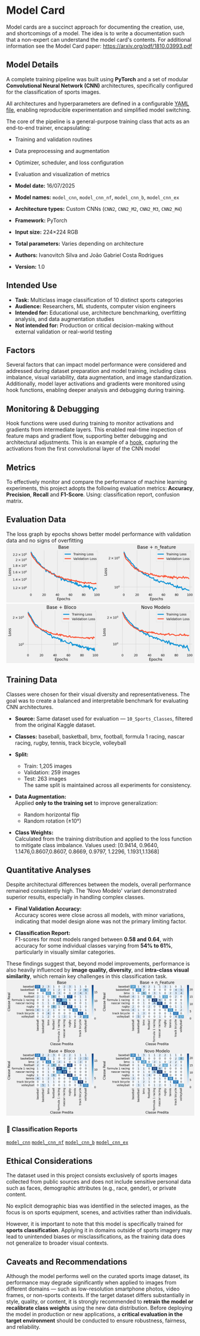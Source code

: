 # Model Card
Model cards are a succinct approach for documenting the creation, use, and shortcomings of a model. The idea is to write a documentation such that a non-expert can understand the model card's contents. For additional information see the Model Card paper: https://arxiv.org/pdf/1810.03993.pdf

## Model Details
A complete training pipeline was built using **PyTorch** and a set of modular **Convolutional Neural Network (CNN)** architectures, specifically configured for the classification of sports images.

All architectures and hyperparameters are defined in a configurable [YAML file](https://github.com/rodrigues39/UFRN/blob/main/PPGEEC2318/Projeto_02/params.yaml), enabling reproducible experimentation and simplified model switching.

The core of the pipeline is a general-purpose training class that acts as an end-to-end trainer, encapsulating:
- Training and validation routines
- Data preprocessing and augmentation
- Optimizer, scheduler, and loss configuration
- Evaluation and visualization of metrics

- **Model date:** 16/07/2025  
- **Model names:** `model_cnn`, `model_cnn_nf`, `model_cnn_b`, `model_cnn_ex`  
- **Architecture types:** Custom CNNs (`CNN2`, `CNN2_M2`, `CNN2_M3`, `CNN2_M4`)  
- **Framework:** PyTorch  
- **Input size:** 224×224 RGB  
- **Total parameters:** Varies depending on architecture  
- **Authors:** Ivanovitch Silva and João Gabriel Costa Rodrigues  
- **Version:** 1.0

## Intended Use
- **Task:** Multiclass image classification of 10 distinct sports categories
- **Audience:** Researchers, ML students, computer vision engineers
- **Intended for:** Educational use, architecture benchmarking, overfitting analysis, and data augmentation studies
- **Not intended for:** Production or critical decision-making without external validation or real-world testing

## Factors
Several factors that can impact model performance were considered and addressed during dataset preparation and model training, including class imbalance, visual variability, data augmentation, and image standardization. Additionally, model layer activations and gradients were monitored using hook functions, enabling deeper analysis and debugging during training.

## Monitoring & Debugging
Hook functions were used during training to monitor activations and gradients from intermediate layers. This enabled real-time inspection of feature maps and gradient flow, supporting better debugging and architectural adjustments.
This is an example of a [hook](https://github.com/rodrigues39/UFRN/blob/main/PPGEEC2318/Projeto_02/data/hook_cnn.png), capturing the activations from the first convolutional layer of the CNN model

## Metrics
To effectively monitor and compare the performance of machine learning experiments, this project adopts the following evaluation metrics:
**Accuracy**, **Precision**, **Recall** and **F1-Score**. Using: classification report, confusion matrix.

## Evaluation Data
The loss graph by epochs shows better model performance with validation data and no signs of overfitting
![image](https://github.com/rodrigues39/UFRN/blob/main/PPGEEC2318/Projeto_02/data/loss_01_02.png)
![image](https://github.com/rodrigues39/UFRN/blob/main/PPGEEC2318/Projeto_02/data/loss_03_04.png)

## Training Data
Classes were chosen for their visual diversity and representativeness. The goal was to create a balanced and interpretable benchmark for evaluating CNN architectures.
- **Source:** Same dataset used for evaluation — `10_Sports_Classes`, filtered from the original Kaggle dataset.
- **Classes:** baseball, basketball, bmx, football, formula 1 racing, nascar racing, rugby, tennis, track bicycle, volleyball
- **Split:**  
  - Train: 1,205 images  
  - Validation: 259 images  
  - Test: 263 images  
  The same split is maintained across all experiments for consistency.

- **Data Augmentation:**  
  Applied **only to the training set** to improve generalization:  
  - Random horizontal flip  
  - Random rotation (±10°)

- **Class Weights:**  
  Calculated from the training distribution and applied to the loss function to mitigate class imbalance.
  Values used: [0.9414, 0.9640, 1.1476,0.8607,0.8607, 0.8669, 0.9797, 1.2296, 1.1931,1.1368]

## Quantitative Analyses
Despite architectural differences between the models, overall performance remained consistently high. The 'Novo Modelo' variant demonstrated superior results, especially in handling complex classes.

- **Final Validation Accuracy:**  
  Accuracy scores were close across all models, with minor variations, indicating that model design alone was not the primary limiting factor.

- **Classification Report:**  
  F1-scores for most models ranged between **0.58 and 0.64**, with accuracy for some individual classes varying from **54% to 61%**, particularly in visually similar categories.

These findings suggest that, beyond model improvements, performance is also heavily influenced by **image quality, diversity**, and **intra-class visual similarity**, which remain key challenges in this classification task.
![image](https://github.com/rodrigues39/UFRN/blob/main/PPGEEC2318/Projeto_02/data/matriz%20confusion.png)
### 📑 Classification Reports
[`model_cnn`](https://github.com/rodrigues39/UFRN/blob/main/PPGEEC2318/Projeto_02/data/report_cnn.jpg)
[`model_cnn_nf`](https://github.com/rodrigues39/UFRN/blob/main/PPGEEC2318/Projeto_02/data/report_cnn_nf.jpg)
[`model_cnn_b`](https://github.com/rodrigues39/UFRN/blob/main/PPGEEC2318/Projeto_02/data/report_cnn_b.jpg)
[`model_cnn_ex`](https://github.com/rodrigues39/UFRN/blob/main/PPGEEC2318/Projeto_02/data/report_cnn_ex.jpg)

## Ethical Considerations
The dataset used in this project consists exclusively of sports images collected from public sources and does not include sensitive personal data such as faces, demographic attributes (e.g., race, gender), or private content.

No explicit demographic bias was identified in the selected images, as the focus is on sports equipment, scenes, and activities rather than individuals.

However, it is important to note that this model is specifically trained for **sports classification**. Applying it in domains outside of sports imagery may lead to unintended biases or misclassifications, as the training data does not generalize to broader visual contexts.

## Caveats and Recommendations
Although the model performs well on the curated sports image dataset, its performance may degrade significantly when applied to images from different domains — such as low-resolution smartphone photos, video frames, or non-sports contexts.
If the target dataset differs substantially in style, quality, or content, it is strongly recommended to **retrain the model or recalibrate class weights** using the new data distribution.
Before deploying the model in production or new applications, a **critical evaluation in the target environment** should be conducted to ensure robustness, fairness, and reliability.

